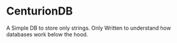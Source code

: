# CenturionDB

A Simple DB to store only strings. 
Only Written to understand how databases work below the hood.
